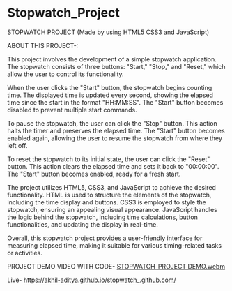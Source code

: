 # Stopwatch_Project

STOPWATCH PROJECT (Made by using HTML5 CSS3 and JavaScript)

ABOUT THIS PROJECT-:

This project involves the development of a simple stopwatch application. The stopwatch consists of three buttons: "Start," "Stop," and "Reset," which allow the user to control its functionality.

When the user clicks the "Start" button, the stopwatch begins counting time. The displayed time is updated every second, showing the elapsed time since the start in the format "HH:MM:SS". The "Start" button becomes disabled to prevent multiple start commands.

To pause the stopwatch, the user can click the "Stop" button. This action halts the timer and preserves the elapsed time. The "Start" button becomes enabled again, allowing the user to resume the stopwatch from where they left off.

To reset the stopwatch to its initial state, the user can click the "Reset" button. This action clears the elapsed time and sets it back to "00:00:00". The "Start" button becomes enabled, ready for a fresh start.

The project utilizes HTML5, CSS3, and JavaScript to achieve the desired functionality. HTML is used to structure the elements of the stopwatch, including the time display and buttons. CSS3 is employed to style the stopwatch, ensuring an appealing visual appearance. JavaScript handles the logic behind the stopwatch, including time calculations, button functionalities, and updating the display in real-time.

Overall, this stopwatch project provides a user-friendly interface for measuring elapsed time, making it suitable for various timing-related tasks or activities.

PROJECT DEMO VIDEO WITH CODE- [STOPWATCH_PROJECT DEMO.webm](https://github.com/Akhil-Aditya/stopwatch_.github.com/assets/81408364/c6e4c22e-f867-41a5-87cd-697294cb94b1)

Live- https://akhil-aditya.github.io/stopwatch_.github.com/
